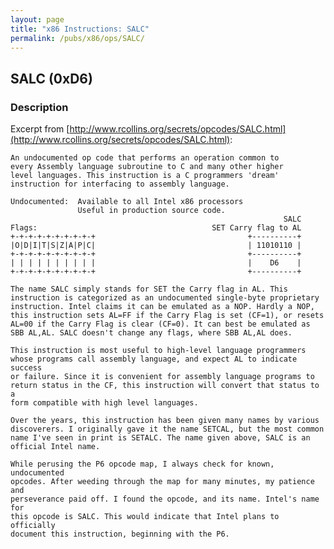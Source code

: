 ```yaml
---
layout: page
title: "x86 Instructions: SALC"
permalink: /pubs/x86/ops/SALC/
---
```


SALC (0xD6)
---

### Description

Excerpt from [http://www.rcollins.org/secrets/opcodes/SALC.html](http://www.rcollins.org/secrets/opcodes/SALC.html):

	An undocumented op code that performs an operation common to
	every Assembly language subroutine to C and many other higher
	level languages. This instruction is a C programmers 'dream'
	instruction for interfacing to assembly language.
	
	Undocumented:  Available to all Intel x86 processors
	               Useful in production source code.
	                                                             SALC
	Flags:                                       SET Carry flag to AL
	+-+-+-+-+-+-+-+-+-+                                  +----------+
	|O|D|I|T|S|Z|A|P|C|                                  | 11010110 |
	+-+-+-+-+-+-+-+-+-+                                  +----------+
	| | | | | | | | | |                                  |    D6    |
	+-+-+-+-+-+-+-+-+-+                                  +----------+
	
	The name SALC simply stands for SET the Carry flag in AL. This
	instruction is categorized as an undocumented single-byte proprietary
	instruction. Intel claims it can be emulated as a NOP. Hardly a NOP,
	this instruction sets AL=FF if the Carry Flag is set (CF=1), or resets
	AL=00 if the Carry Flag is clear (CF=0). It can best be emulated as
	SBB AL,AL. SALC doesn't change any flags, where SBB AL,AL does.
	
	This instruction is most useful to high-level language programmers
	whose programs call assembly language, and expect AL to indicate success
	or failure. Since it is convenient for assembly language programs to
	return status in the CF, this instruction will convert that status to a
	form compatible with high level languages.
	
	Over the years, this instruction has been given many names by various
	discoverers. I originally gave it the name SETCAL, but the most common
	name I've seen in print is SETALC. The name given above, SALC is an
	official Intel name.
	
	While perusing the P6 opcode map, I always check for known, undocumented
	opcodes. After weeding through the map for many minutes, my patience and
	perseverance paid off. I found the opcode, and its name. Intel's name for
	this opcode is SALC. This would indicate that Intel plans to officially
	document this instruction, beginning with the P6.
